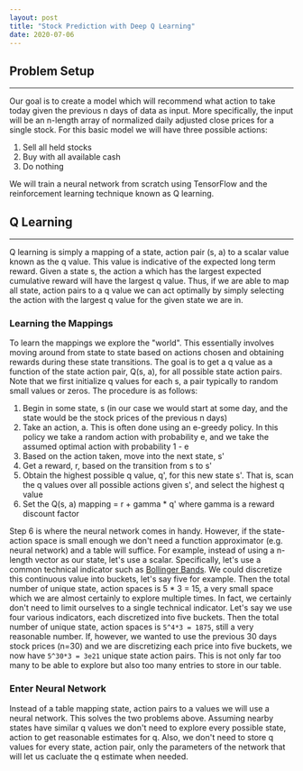 ```yaml
---
layout: post
title: "Stock Prediction with Deep Q Learning"
date: 2020-07-06
---
```

## Problem Setup
---

Our goal is to create a model which will recommend what action to take today given the previous n days of data as input. More specifically, the input will be an n-length array of normalized daily adjusted close prices for a single stock. For this basic model we will have three possible actions:
1. Sell all held stocks
2. Buy with all available cash
3. Do nothing

We will train a neural network from scratch using TensorFlow and the reinforcement learning technique known as Q learning.

## Q Learning
---

Q learning is simply a mapping of a state, action pair (s, a) to a scalar value known as the q value. This value is indicative of the expected long term reward. Given a state s, the action a which has the largest expected cumulative reward will have the largest q value. Thus, if we are able to map all state, action pairs to a q value we can act optimally by simply selecting the action with the largest q value for the given state we are in.

### Learning the Mappings

To learn the mappings we explore the "world". This essentially involves moving around from state to state based on actions chosen and obtaining rewards during these state transitions. The goal is to get a q value as a function of the state action pair, Q(s, a), for all possible state action pairs. Note that we first initialize q values for each s, a pair typically to random small values or zeros. The procedure is as follows:

1. Begin in some state, s (in our case we would start at some day, and the state would be the stock prices of the previous n days)
2. Take an action, a. This is often done using an e-greedy policy. In this policy we take a random action with probability e, and we take the assumed optimal action with probability 1 - e
3. Based on the action taken, move into the next state, s'
4. Get a reward, r, based on the transition from s to s'
5. Obtain the highest possible q value, q', for this new state s'. That is, scan the q values over all possible actions given s', and select the highest q value
6. Set the Q(s, a) mapping = r + gamma * q' where gamma is a reward discount factor

Step 6 is where the neural network comes in handy. However, if the state-action space is small enough we don't need a function approximator (e.g. neural network) and a table will suffice. For example, instead of using a n-length vector as our state, let's use a scalar. Specifically, let's use a common technical indicator such as [Bollinger Bands](https://en.wikipedia.org/wiki/Bollinger_Bands). We could discretize this continuous value into buckets, let's say five for example. Then the total number of unique state, action spaces is 5 * 3 = 15, a very small space which we are almost certainly to explore multiple times. In fact, we certainly don't need to limit ourselves to a single technical indicator. Let's say we use four various indicators, each discretized into five buckets. Then the total number of unique state, action spaces is `5^4*3 = 1875`, still a very reasonable number. If, however, we wanted to use the previous 30 days stock prices (n=30) and we are discretizing each price into five buckets, we now have `5^30*3 = 3e21` unique state action pairs. This is not only far too many to be able to explore but also too many entries to store in our table.

### Enter Neural Network

Instead of a table mapping state, action pairs to a values we will use a neural network. This solves the two problems above. Assuming nearby states have similar q values we don't need to explore every possible state, action to get reasonable estimates for q. Also, we don't need to store q values for every state, action pair, only the parameters of the network that will let us cacluate the q estimate when needed.
